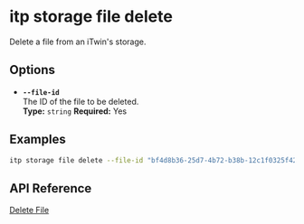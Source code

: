 # itp storage file delete

Delete a file from an iTwin's storage.

## Options

- **`--file-id`**  
  The ID of the file to be deleted.  
  **Type:** `string` **Required:** Yes

## Examples

```bash
itp storage file delete --file-id "bf4d8b36-25d7-4b72-b38b-12c1f0325f42"
```

## API Reference

[Delete File](https://developer.bentley.com/apis/storage/operations/delete-file/)
